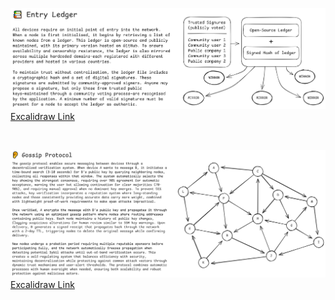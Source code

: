 ![](./entry-ledger.png)
[Excalidraw Link](https://excalidraw.com/#json=yCSluShP_8U0Y2IVRrYAP,wz4hGlflkQHd3d8vhePCCg)

<br>

![](./gossip-protocol.png)
[Excalidraw Link](https://excalidraw.com/#json=YHTpM7XqSRL2XTqj5bLi_,7oLkqy68MrKWp9A_S659hg)

